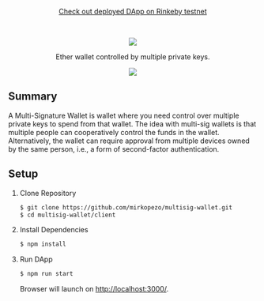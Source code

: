 <p align="center">
  <a href="https://multisig-wallet.netlify.app/">Check out deployed DApp on Rinkeby testnet</a>
</p>
<br />
<p align="center">
  <img src="https://i.ibb.co/7G68Lt5/Multi-Signature-Wallet-1.png" />
</p>

<p align="center">
  Ether wallet controlled by multiple private keys.
</p>

<p align="center">
  <img src="https://i.ibb.co/r29dzZj/multisig-wallet-interface.jpg" />
</p>

## Summary
A Multi-Signature Wallet is wallet where you need control over multiple private keys to spend from that wallet. The idea with multi-sig wallets is that multiple people can cooperatively control the funds in the wallet. Alternatively, the wallet can require approval from multiple devices owned by the same person, i.e., a form of second-factor authentication.

## Setup

1. Clone Repository

    ```sh
    $ git clone https://github.com/mirkopezo/multisig-wallet.git
    $ cd multisig-wallet/client
    ```

2. Install Dependencies

    ```sh
    $ npm install
    ```

3. Run DApp

    ```sh
    $ npm run start
    ```

    Browser will launch on [http://localhost:3000/](http://localhost:3000/).

